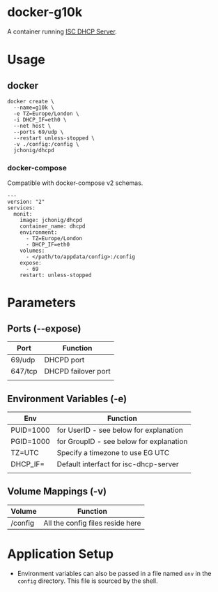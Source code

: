 # docker-g10k
A container running [ISC DHCP Server](https://www.isc.org/dhcp/).

# Usage

## docker

```
docker create \
  --name=g10k \
  -e TZ=Europe/London \
  -i DHCP_IF=eth0 \
  --net host \
  --ports 69/udp \
  --restart unless-stopped \
  -v ./config:/config \
  jchonig/dhcpd
```

### docker-compose

Compatible with docker-compose v2 schemas.

```
---
version: "2"
services:
  monit:
    image: jchonig/dhcpd
    container_name: dhcpd
    environment:
      - TZ=Europe/London
	  - DHCP_IF=eth0
    volumes:
      - </path/to/appdata/config>:/config
    expose:
      - 69
    restart: unless-stopped
```

# Parameters

## Ports (--expose)

| Port    | Function            |
| ------  | --------            |
| 69/udp  | DHCPD port          |
| 647/tcp | DHCPD failover port |
|         |                     |

## Environment Variables (-e)

| Env       | Function                                |
| ---       | --------                                |
| PUID=1000 | for UserID - see below for explanation  |
| PGID=1000 | for GroupID - see below for explanation |
| TZ=UTC    | Specify a timezone to use EG UTC        |
| DHCP_IF=  | Default interfact for isc-dhcp-server   |
|           |                                         |

## Volume Mappings (-v)

| Volume               | Function                                 |
| ------               | --------                                 |
| /config              | All the config files reside here         |

# Application Setup

  * Environment variables can also be passed in a file named `env` in
    the `config` directory. This file is sourced by the shell.
